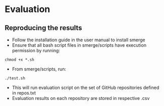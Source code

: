 # Evaluation

## Reproducing the results
* Follow the installation guide in the user manual to install smerge
* Ensure that all bash script files in smerge/scripts have execution permission by running:
```
chmod +x *.sh
```
* From smerge/scripts, run:
```
./test.sh
```
* This will run evaluation script on the set of GitHub repositories defined in repos.txt
* Evaluation results on each repository are stored in respective <reponame>.csv